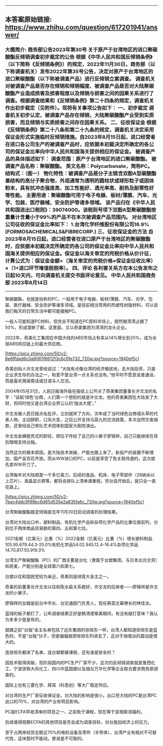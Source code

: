 ----------------------------------------
## 本答案原始链接: https://www.zhihu.com/question/617201941/answer/
### 大概简介: 商务部公告2023年第30号 关于原产于台湾地区的进口聚碳酸酯反倾销调查初步裁定的公告 根据《中华人民共和国反倾销条例》（以下简称《反倾销条例》）的规定，2022年11月30日，商务部（以下称调查机关）发布2022年第35号公告，决定对原产于台湾地区的进口聚碳酸酯（以下称被调查产品）进行反倾销立案调查。 调查机关对被调查产品是否存在倾销和倾销幅度、被调查产品是否对大陆聚碳酸酯产业造成损害及损害程度以及倾销与损害之间的因果关系进行了调查。根据调查结果和《反倾销条例》第二十四条的规定，调查机关作出初步裁定（见附件）。现将有关事项公告如下： 一、初步裁定 调查机关初步认定，被调查产品存在倾销，大陆聚碳酸酯产业受到实质损害，而且倾销与实质损害之间存在因果关系。 二、征收保证金 根据《反倾销条例》第二十八条和第二十九条的规定，调查机关决定采用保证金形式实施临时反倾销措施。自2023年8月15日起，进口经营者在进口各公司生产的被调查产品时，应依据本初裁决定所确定的各公司的保证金比率向中华人民共和国海关提供相应的保证金。 被调查产品的具体描述如下： 调查范围：原产于台湾地区的进口聚碳酸酯。 被调查产品名称：聚碳酸酯。 英文名称：Polycarbonate，简称PC。 结构式：（图一） 物化特性：被调查产品是分子主链含双酚A型碳酸酯基结构的高分子聚合物，外观通常为透明的圆柱状或球形粒子或固体粉末，具有抗冲击强度高、加工性能好、透光率高、耐热及耐寒性好等性能。 主要用途：聚碳酸酯可用于电子电器、板材/薄膜、汽车、光学、包装、医疗器械、安全防护等诸多领域。 该产品归在《中华人民共和国进出口税则》：39074000。该税则号项下双酚A型聚碳酸酯按重量计含量小于99%的产品不在本次被调查产品范围内。 对台湾地区公司征收的保证金比率如下： 1.台湾化学纤维股份有限公司16.9% (FORMOSACHEMICALS&FIBRECORP.) 三、征收保证金的方法 自2023年8月15日起，进口经营者在进口原产于台湾地区的聚碳酸酯时，应依据本初裁决定所确定的各公司的保证金比率向中华人民共和国海关提供相应的保证金。保证金以海关审定的完税价格从价计征，计算公式为：保证金金额=（海关审定的完税价格×保证金征收比率）×（1+进口环节增值税税率）。 四、评论 各利害关系方在本公告发布之日起10天内，可向调查机关提交书面评论意见。 中华人民共和国商务部 2023年8月14日
----------------------------------------
聚碳酸酯，也就是俗称的PC，一般用于电子电器、板材/薄膜、汽车、光学、包装、医疗器械、安全防护等诸多领域。是目前相当常用的热塑性树脂材料，可以说我们每天的日常生活中都可能接触PC。

一般人可能知道PC材料，但完全不知道在PC原料市场上，居然被湾湾占据了50%，形成垄断了都。这里面，又以奇美集团为湾湾的龙头企业。

2022年，奇美化工集团在中国大陆的ABS市场占有率从14%增长到20%，成为全球ABS供应链上的最大供应商。

[https://picx.zhimg.com/50/v2-8e6ffdad6c0a9061f6612f3c6c0fe732_720w.jpg?source=1940ef5c]

奇美创始人许文龙曾经说过：“大陆有点像台湾的经济殖民地，去大陆投资，只是企业求生存的办法之一，和爱不爱台湾一点关系也没有。”他平时不愿意说普通话，而是喜欢用闽南话或日语与人交流。

2004年05月31日，人民日报海外版在报纸上公开点了奇美集团董事长许文龙的名字：“谈起‘绿色’台商，人们第一个想到的就是许文龙。他的奇美集团在大陆发了大财，但同时他又是台湾企业界公认的‘独派大佬’。”

许文龙被人民日报点名批评，立刻就转了方向，次年成了当时绿色台商墙头草的代表人物，主动辞职，口风大变，之后公开支持马英九的交流政策，多次自然灾害捐款，还曾经自己带队艺术团体到国家大剧院演出。

许文龙金蝉脱壳式的卸任，把位子传给了自己的小舅子廖锦祥，自己只能继续在背后暗暗支持台独。

当然这次的根本原因，是大陆技术突破，产能也跟上来了。新投产的装置不断增加，国产呈百花齐放。而从WW进口的PC，以前是享受了免关税待遇的，这次就先拿WW开刀了。

台湾每年对大陆顺差一千多亿美刀，后续的食品、机床、电子零部件（28纳米以上芯片）、液晶显示屏等，都将会排队上清单课重税，穷台自开始后，就只会一直在路上。



[https://picx.zhimg.com/50/v2-7bec4ddc9f99bc6d65d535e2a835fa6c_720w.jpg?source=1940ef5c]

台湾聚碳酸酯裁定倾销是去年11月30日启动调查的处理结果。

台湾对大陆出口中，塑料制品、有机化学产品和杂项化学产品的比重位居前列，分别位于两岸商品贸易额的第四、五和第七位。

2021金额（亿美元）比重（%）2022金额（亿美元）比重（%）增长塑料制品105.95.679.44.3-25.0%有机化学品54.02.945.12.4-16.4%杂项化学品14.70.817.50.919.3%

台湾生产聚碳酸酯（PC）的厂商主要是台化（隶属于台塑集团，与日本出光合资）和奇美，产能分别是全球第六和第七。

台塑以往和国民党较为亲近，奇美则是绿营大金主之一。

奇美的前董事长许文龙以往和陈水扁关系极好，许文龙的后继者——廖锦祥是许文龙的小舅子。

廖锦祥的女婿是前台中市长、台交通部门负责人，现任蔡英文幕僚长的林佳龙。

蓝绿的板子都打了，公布调查结果正好是赖清德窜美期间，有没有敲打意味？我认为多多少是是有的。

就跟之前“台独”金主名单包括了远东集团的徐旭东一样，台湾人都知道徐旭东是蓝色的，不是“台独”分子，但是偏偏就把徐旭东列进去了，这对于骑墙派的震动是很大的。

连徐旭东都进了名单，连台塑都被课税，还有谁是安全的？

因技术取得突破，现阶段国内的PC生产厂家不少，这次的反倾销调查就是鲁西化工、宁波浙铁大风化工、四川中蓝国塑以及烟台万华化学等企业联合要求商务部调查的。

国际上也有三菱化学、拜耳（科思创）等大厂稳定供应。

对台湾的生产厂家征收保证金，对大陆的影响是很小。出口至大陆的PC是台湾PC出口的70%，对台湾的产业有明显影响。

PC是ECFA早收清单的项目之一，之前免于课税，现在等于变相取消福利。

后续值得观察ECFA的其他项目是否会成为调查目标，对台施加经济上的压力。

至于占两岸经贸总额近70%的电机设备及零件（半导体），台湾产业有相对不可替代性，这块暂时不能动，冒进是不可取的。